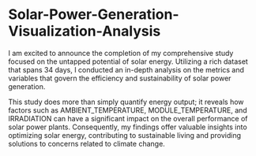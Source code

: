 # Solar-Power-Generation-Visualization-Analysis

I am excited to announce the completion of my comprehensive study focused on the untapped potential of solar energy. 
Utilizing a rich dataset that spans 34 days, I conducted an in-depth analysis on the metrics and variables that govern the efficiency and sustainability of solar power generation.

This study does more than simply quantify energy output; it reveals how factors such as AMBIENT_TEMPERATURE, MODULE_TEMPERATURE, and IRRADIATION can have a significant impact on the overall performance of solar power plants. 
Consequently, my findings offer valuable insights into optimizing solar energy, contributing to sustainable living and providing solutions to concerns related to climate change.


